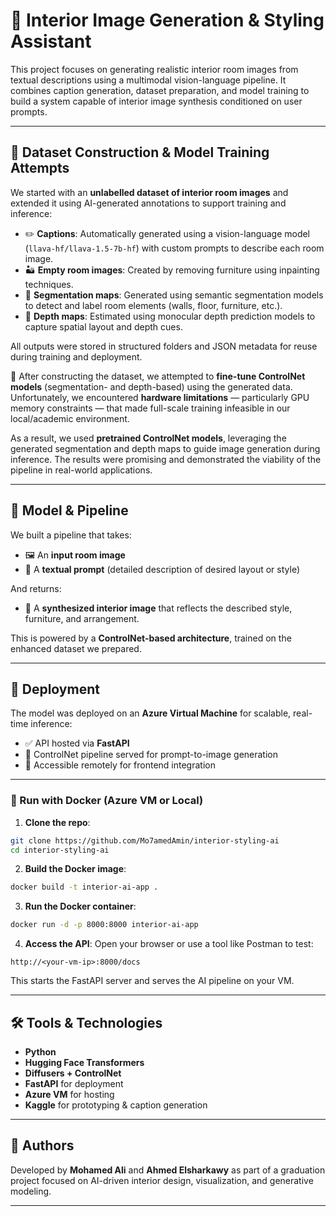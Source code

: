 # 🏫️ Interior Image Generation & Styling Assistant

This project focuses on generating realistic interior room images from textual descriptions using a multimodal vision-language pipeline. It combines caption generation, dataset preparation, and model training to build a system capable of interior image synthesis conditioned on user prompts.

---

## 🧾 Dataset Construction & Model Training Attempts

We started with an **unlabelled dataset of interior room images** and extended it using AI-generated annotations to support training and inference:

- ✏️ **Captions**: Automatically generated using a vision-language model (`llava-hf/llava-1.5-7b-hf`) with custom prompts to describe each room image.
- 🏜️ **Empty room images**: Created by removing furniture using inpainting techniques.
- 🎯 **Segmentation maps**: Generated using semantic segmentation models to detect and label room elements (walls, floor, furniture, etc.).
- 🌊 **Depth maps**: Estimated using monocular depth prediction models to capture spatial layout and depth cues.

All outputs were stored in structured folders and JSON metadata for reuse during training and deployment.

🔧 After constructing the dataset, we attempted to **fine-tune ControlNet models** (segmentation- and depth-based) using the generated data. Unfortunately, we encountered **hardware limitations** — particularly GPU memory constraints — that made full-scale training infeasible in our local/academic environment.

As a result, we used **pretrained ControlNet models**, leveraging the generated segmentation and depth maps to guide image generation during inference. The results were promising and demonstrated the viability of the pipeline in real-world applications.

---

## 🧠 Model & Pipeline

We built a pipeline that takes:

- 🖼️ An **input room image**
- 📝 A **textual prompt** (detailed description of desired layout or style)

And returns:

- 🏡 A **synthesized interior image** that reflects the described style, furniture, and arrangement.

This is powered by a **ControlNet-based architecture**, trained on the enhanced dataset we prepared.

---


## 🚀 Deployment

The model was deployed on an **Azure Virtual Machine** for scalable, real-time inference:

- ✅ API hosted via **FastAPI**
- 🧠 ControlNet pipeline served for prompt-to-image generation
- 🔗 Accessible remotely for frontend integration

---

### 🐳 Run with Docker (Azure VM or Local)

1. **Clone the repo**:
```bash
git clone https://github.com/Mo7amedAmin/interior-styling-ai
cd interior-styling-ai
```

2. **Build the Docker image**:
```bash
docker build -t interior-ai-app .
```

3. **Run the Docker container**:
```bash
docker run -d -p 8000:8000 interior-ai-app
```

4. **Access the API**:
Open your browser or use a tool like Postman to test:
```
http://<your-vm-ip>:8000/docs
```

This starts the FastAPI server and serves the AI pipeline on your VM.

---

## 🛠️ Tools & Technologies

- **Python**
- **Hugging Face Transformers**
- **Diffusers + ControlNet**
- **FastAPI** for deployment
- **Azure VM** for hosting
- **Kaggle** for prototyping & caption generation

---

## 🙋 Authors

Developed by **Mohamed Ali** and **Ahmed Elsharkawy** as part of a graduation project focused on AI-driven interior design, visualization, and generative modeling.

---


